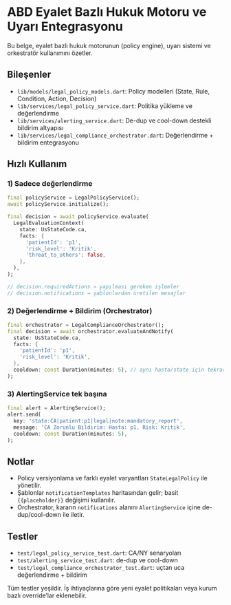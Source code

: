 # ABD Eyalet Bazlı Hukuk Motoru ve Uyarı Entegrasyonu

Bu belge, eyalet bazlı hukuk motorunun (policy engine), uyarı sistemi ve orkestratör kullanımını özetler.

## Bileşenler
- `lib/models/legal_policy_models.dart`: Policy modelleri (State, Rule, Condition, Action, Decision)
- `lib/services/legal_policy_service.dart`: Politika yükleme ve değerlendirme
- `lib/services/alerting_service.dart`: De-dup ve cool-down destekli bildirim altyapısı
- `lib/services/legal_compliance_orchestrator.dart`: Değerlendirme + bildirim entegrasyonu

## Hızlı Kullanım

### 1) Sadece değerlendirme
```dart
final policyService = LegalPolicyService();
await policyService.initialize();

final decision = await policyService.evaluate(
  LegalEvaluationContext(
    state: UsStateCode.ca,
    facts: {
      'patientId': 'p1',
      'risk_level': 'Kritik',
      'threat_to_others': false,
    },
  ),
);

// decision.requiredActions → yapılması gereken işlemler
// decision.notifications → şablonlardan üretilen mesajlar
```

### 2) Değerlendirme + Bildirim (Orchestrator)
```dart
final orchestrator = LegalComplianceOrchestrator();
final decision = await orchestrator.evaluateAndNotify(
  state: UsStateCode.ca,
  facts: {
    'patientId': 'p1',
    'risk_level': 'Kritik',
  },
  cooldown: const Duration(minutes: 5), // aynı hasta/state için tekrarı engelle
);
```

### 3) AlertingService tek başına
```dart
final alert = AlertingService();
alert.send(
  key: 'state:CA|patient:p1|legal|note:mandatory_report',
  message: 'CA Zorunlu Bildirim: Hasta: p1, Risk: Kritik',
  cooldown: const Duration(minutes: 5),
);
```

## Notlar
- Policy versiyonlama ve farklı eyalet varyantları `StateLegalPolicy` ile yönetilir.
- Şablonlar `notificationTemplates` haritasından gelir; basit `{{placeholder}}` değişimi kullanılır.
- Orchestrator, kararın `notifications` alanını `AlertingService` içine de-dup/cool-down ile iletir.

## Testler
- `test/legal_policy_service_test.dart`: CA/NY senaryoları
- `test/alerting_service_test.dart`: de-dup ve cool-down
- `test/legal_compliance_orchestrator_test.dart`: uçtan uca değerlendirme + bildirim

Tüm testler yeşildir. İş ihtiyaçlarına göre yeni eyalet politikaları veya kurum bazlı override’lar eklenebilir.
